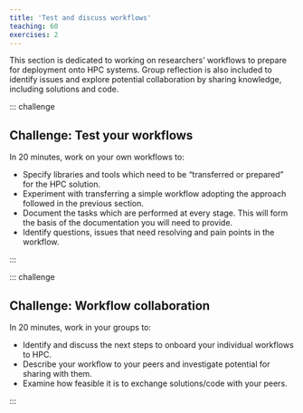 ```yaml
---
title: 'Test and discuss workflows'
teaching: 60
exercises: 2
---
```


This section is dedicated to working on researchers’ workflows to prepare for deployment onto HPC systems. Group reflection is also included to identify issues and explore potential collaboration by sharing knowledge, including solutions and code. 

::: challenge
## Challenge: Test your workflows

In 20 minutes, work on your own workflows to: 

- Specify libraries and tools which need to be “transferred or prepared” for the HPC solution. 
- Experiment with transferring a simple workflow adopting the approach followed in the previous section. 
- Document the tasks which are performed at every stage. This will form the basis of the documentation you will need to provide. 
- Identify questions, issues that need resolving and pain points in the workflow. 

:::

::: challenge
## Challenge: Workflow collaboration

In 20 minutes, work in your groups to: 

- Identify and discuss the next steps to onboard your individual workflows to HPC. 
- Describe your workflow to your peers and investigate potential for sharing with them. 
- Examine how feasible it is to exchange solutions/code with your peers.  

:::
